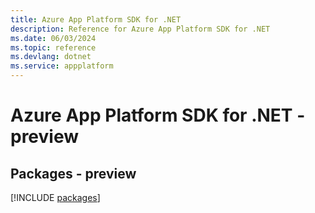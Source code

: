 ```yaml
---
title: Azure App Platform SDK for .NET
description: Reference for Azure App Platform SDK for .NET
ms.date: 06/03/2024
ms.topic: reference
ms.devlang: dotnet
ms.service: appplatform
---
```

# Azure App Platform SDK for .NET - preview
## Packages - preview
[!INCLUDE [packages](app-platform-index.md)]